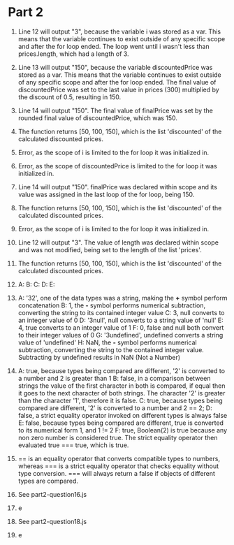 # Part 2

1. Line 12 will output "3", because the variable i was stored as a var. This means that the variable continues to exist outside of any specific scope and after the for loop ended. The loop went until i wasn't less than prices.length, which had a length of 3.

2. Line 13 will output "150", because the variable discountedPrice was stored as a var. This means that the variable continues to exist outside of any specific scope and after the for loop ended. The final value of discountedPrice was set to the last value in prices (300) multiplied by the discount of 0.5, resulting in 150.

3. Line 14 will output "150". The final value of finalPrice was set by the rounded final value of discountedPrice, which was 150.

4. The function returns [50, 100, 150], which is the list 'discounted' of the calculated discounted prices.

5. Error, as the scope of i is limited to the for loop it was initialized in.

6. Error, as the scope of discountedPrice is limited to the for loop it was initialized in.

7. Line 14 will output "150". finalPrice was declared within scope and its value was assigned in the last loop of the for loop, being 150.

8. The function returns [50, 100, 150], which is the list 'discounted' of the calculated discounted prices.

9. Error, as the scope of i is limited to the for loop it was initialized in.

10. Line 12 will output "3". The value of length was declared within scope and was not modified, being set to the length of the list 'prices'.

11. The function returns [50, 100, 150], which is the list 'discounted' of the calculated discounted prices.

12. A:
    B:
    C:
    D:
    E:

13. A: '32', one of the data types was a string, making the **+** symbol perform concatenation
    B: 1, the **-** symbol performs numerical subtraction, converting the string to its contained integer value
    C: 3, null converts to an integer value of 0
    D: '3null', null converts to a string value of 'null'
    E: 4, true converts to an integer value of 1
    F: 0, false and null both convert to their integer values of 0
    G: '3undefined', undefined converts a string value of 'undefined'
    H: NaN, the **-** symbol performs numerical subtraction, converting the string to the contained integer value. Subtracting by undefined results in NaN (Not a Number)

14. A: true, because types being compared are different, '2' is converted to a number and 2 is greater than 1
    B: false, in a comparison between strings the value of the first character in both is compared, if equal then it goes to the next character of both strings. The character '2' is greater than the character '1', therefore it is false.
    C: true, because types being compared are different, '2'  is converted to a number and 2 == 2;
    D: false, a strict equality operator invoked on different types is always false
    E: false, because types being compared are different, true is converted to its numerical form 1, and 1 != 2
    F: true, Boolean(2) is true because any non zero number is considered true. The strict equality operator then evaluated true === true, which is true.

15. == is an equality operator that converts compatible types to numbers, whereas === is a strict equality operator that checks equality without type conversion. === will always return a false if objects of different types are compared.

16. See part2-question16.js

17. e

18. See part2-question18.js

19. e
